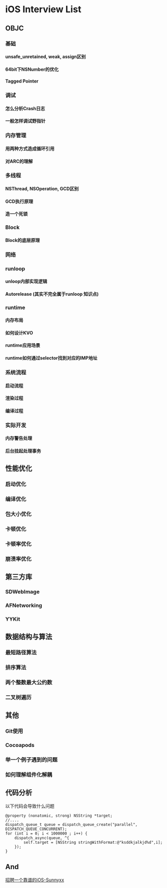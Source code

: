 # iOS Interview List

## OBJC

### 基础
#### unsafe_unretained, weak, assign区别
#### 64bit下NSNumber的优化
#### Tagged Pointer



### 调试
#### 怎么分析Crash日志
#### 一般怎样调试野指针


### 内存管理
#### 用两种方式造成循环引用
#### 对ARC的理解

### 多线程
#### NSThread, NSOperation, GCD区别
#### GCD执行原理
#### 造一个死锁


### Block
#### Block的底层原理

### 网络


### runloop
#### unloop内部实现逻辑
#### Autorelease (其实不完全属于runloop 知识点)

### runtime
#### 内存布局
#### 如何设计KVO
#### runtime应用场景
#### runtime如何通过selector找到对应的IMP地址

### 系统流程
#### 启动流程
#### 渲染过程
#### 编译过程

### 实际开发
#### 内存警告处理
#### 后台挂起处理事务



## 性能优化

### 启动优化

### 编译优化

### 包大小优化

### 卡顿优化

### 卡顿率优化

### 崩溃率优化







## 第三方库
### SDWebImage

### AFNetworking

### YYKit

## 数据结构与算法

### 最短路径算法

### 排序算法

### 两个整数最大公约数

### 二叉树遍历

## 其他
### Git使用

### Cocoapods

### 举一个例子遇到的问题

### 如何理解组件化解耦

## 代码分析
以下代码会导致什么问题

```objc
@property (nonatomic, strong) NSString *target;
//....
dispatch_queue_t queue = dispatch_queue_create("parallel", DISPATCH_QUEUE_CONCURRENT);
for (int i = 0; i < 1000000 ; i++) {
    dispatch_async(queue, ^{
        self.target = [NSString stringWithFormat:@"ksddkjalkjd%d",i];
    });
}
```

## And
[招聘一个靠谱的iOS-Sunnyxx](https://github.com/ChenYilong/iOSInterviewQuestions/blob/master/01%E3%80%8A%E6%8B%9B%E8%81%98%E4%B8%80%E4%B8%AA%E9%9D%A0%E8%B0%B1%E7%9A%84iOS%E3%80%8B%E9%9D%A2%E8%AF%95%E9%A2%98%E5%8F%82%E8%80%83%E7%AD%94%E6%A1%88/%E3%80%8A%E6%8B%9B%E8%81%98%E4%B8%80%E4%B8%AA%E9%9D%A0%E8%B0%B1%E7%9A%84iOS%E3%80%8B%E9%9D%A2%E8%AF%95%E9%A2%98%E5%8F%82%E8%80%83%E7%AD%94%E6%A1%88%EF%BC%88%E4%B8%8A%EF%BC%89.md#12-arc%E4%B8%8B%E4%B8%8D%E6%98%BE%E5%BC%8F%E6%8C%87%E5%AE%9A%E4%BB%BB%E4%BD%95%E5%B1%9E%E6%80%A7%E5%85%B3%E9%94%AE%E5%AD%97%E6%97%B6%E9%BB%98%E8%AE%A4%E7%9A%84%E5%85%B3%E9%94%AE%E5%AD%97%E9%83%BD%E6%9C%89%E5%93%AA%E4%BA%9B)